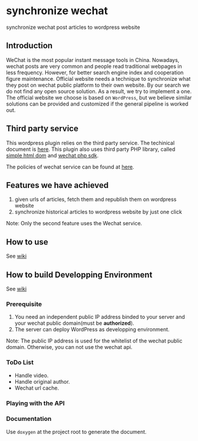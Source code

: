 # synchronize wechat
synchronize wechat post articles to wordpress website

## Introduction
WeChat is the most popular instant message tools in China. Nowadays, wechat posts are very common and people read traditional webpages in less frequency. 
However, for better search engine index and cooperation figure maintenance. 
Official website needs a technique to synchronize what they post on wechat public platform to their own website. 
By our search we do not find any open source solution. 
As a result, we try to implement a one. 
The official website we choose is based on `WordPress`, 
but we believe similar solutions can be provided and customized if the general pipeline is worked out. 

## Third party service
This wordpress plugin relies on the third party service. The techinical document is [here](https://mp.weixin.qq.com/wiki).
This plugin also uses third party PHP library, called [simple html dom](https://github.com/demonkoryu/php-simple-html-dom)
and [wechat php sdk](https://github.com/gaoming13/wechat-php-sdk).

The policies of wechat service can be found at [here](https://mp.weixin.qq.com/cgi-bin/announce?action=getannouncement&key=1503979103&version=1&lang=zh_CN&platform=2).

## Features we have achieved

1. given urls of articles, fetch them and republish them on wordpress website
1. synchronize historical articles to wordpress website by just one click

Note: Only the second feature uses the Wechat service.

## How to use
See [wiki](https://github.com/zhaofeng-shu33/wechat_synchronize_to_wordpress/wiki/User-Guide)

## How to build Developping Environment
See [wiki](https://github.com/zhaofeng-shu33/wechat_synchronize_to_wordpress/wiki/Developping-Environment)

### Prerequisite

1. You need an independent public IP address binded to your server and your wechat public domain(must be **authorized**).
2. The server can deploy WordPress as developping environment.

Note: The public IP address is used for the whitelist of the wechat public domain. Otherwise, you can not use the wechat api.

### ToDo List

* Handle video.
* Handle original author.
* Wechat url cache.
### Playing with the API

### Documentation
Use `doxygen` at the project root to generate the document.
